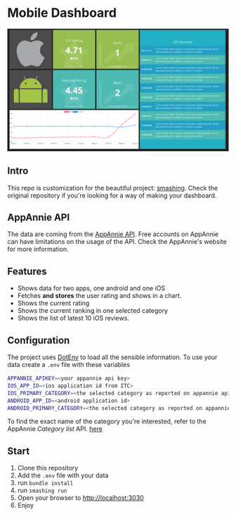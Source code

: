 # Mobile Dashboard

![](screenshot.png)

## Intro
This repo is customization for the beautiful project: [smashing](https://github.com/Smashing/smashing). Check the original repository if you're looking for a way of making your dashboard.

## AppAnnie API
The data are coming from the [AppAnnie API](https://www.appannie.com/de/tours/app-analytics-platform/). Free accounts on AppAnnie can have limitations on the usage of the API. Check the AppAnnie's website for more information.



## Features

* Shows data for two apps, one android and one iOS
* Fetches **and stores** the user rating and shows in a chart.
* Shows the current rating
* Shows the current ranking in one selected category
* Shows the list of latest 10 iOS reviews.


## Configuration
The project uses [DotEnv](https://github.com/bkeepers/dotenv) to load all the sensible information.
To use your data create a `.env` file with these variables

```bash
APPANNIE_APIKEY=<your appannie api key>
IOS_APP_ID=<ios application id from ITC>
IOS_PRIMARY_CATEGORY=<the selected category as reported on appannie api>
ANDROID_APP_ID=<android application id>
ANDROID_PRIMARY_CATEGORY=<the selected category as reported on appannie api>
```

To find the exact name of the category you're interested, refer to the AppAnnie _Category list_ API. [here](https://support.appannie.com/hc/en-us/articles/115014388108-2-Category-List)


## Start

1. Clone this repository
2. Add the `.env` file with your data
3. run `bundle install`
4. run `smashing run`
5. Open your browser to [http://localhost:3030](http://localhost:3030)
6. Enjoy